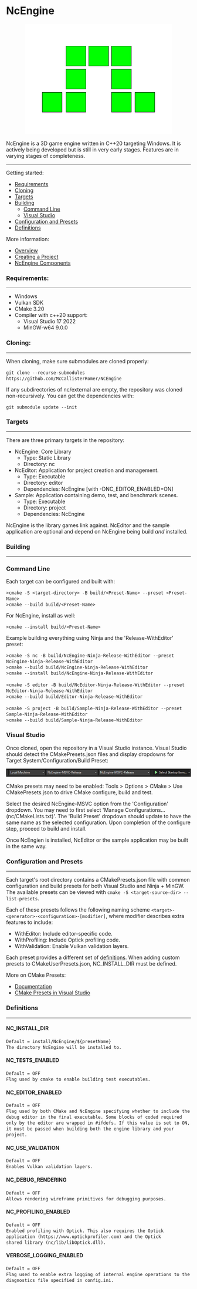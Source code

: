 # NcEngine

<p align="center">
  <img src="docs/Logo.png" />
</p>

NcEngine is a 3D game engine written in C++20 targeting Windows. It is actively being developed but is still in very early stages. Features are in varying stages of completeness.

-----------
Getting started:
* [Requirements](#requirements)
* [Cloning](#cloning)
* [Targets](#targets)
* [Building](#building)
    * [Command Line](#command-line)
    * [Visual Studio](#visual-studio)
* [Configuration and Presets](#configuration)
* [Definitions](#definitions)

[1]: <#command line>

More information:
* [Overview](docs/Overview.md)
* [Creating a Project](docs/CreatingAProject.md)
* [NcEngine Components](docs/EngineComponents.md)


### Requirements:
----------------
* Windows
* Vulkan SDK
* CMake 3.20
* Compiler with c++20 support:
    * Visual Studio 17 2022
    * MinGW-w64 9.0.0

### Cloning:
------------
When cloning, make sure submodules are cloned properly:

```
git clone --recurse-submodules https://github.com/McCallisterRomer/NCEngine
```

If any subdirectories of nc/external are empty, the repository was cloned non-recursively. You can get the dependencies with:
```
git submodule update --init
```

### Targets
----------
There are three primary targets in the repository:
* NcEngine: Core Library
    * Type: Static Library
    * Directory: nc
* NcEditor: Application for project creation and management.
    * Type: Executable
    * Directory: editor
    * Dependencies: NcEngine [with -DNC_EDITOR_ENABLED=ON]
* Sample: Application containing demo, test, and benchmark scenes.
    * Type: Executable
    * Directory: project
    * Dependencies: NcEngine

NcEngine is the library games link against. NcEditor and the sample application are optional and depend on NcEngine being build *and* installed.

### Building
------------
### Command Line
Each target can be configured and built with:
```
>cmake -S <target-directory> -B build/<Preset-Name> --preset <Preset-Name>
>cmake --build build/<Preset-Name>
```

For NcEngine, install as well:
```
>cmake --install build/<Preset-Name>
```

Example building everything using Ninja and the 'Release-WithEditor' preset:
```
>cmake -S nc -B build/NcEngine-Ninja-Release-WithEditor --preset NcEngine-Ninja-Release-WithEditor
>cmake --build build/NcEngine-Ninja-Release-WithEditor
>cmake --install build/NcEngine-Ninja-Release-WithEditor

>cmake -S editor -B build/NcEditor-Ninja-Release-WithEditor --preset NcEditor-Ninja-Release-WithEditor
>cmake --build build/Editor-Ninja-Release-WithEditor

>cmake -S project -B build/Sample-Ninja-Release-WithEditor --preset Sample-Ninja-Release-WithEditor
>cmake --build build/Sample-Ninja-Release-WithEditor
```

### Visual Studio
Once cloned, open the repository in a Visual Studio instance. Visual Studio should detect the CMakePresets.json files and display dropdowns for Target System/Configuration/Build Preset:

<p align="center">
  <img src="docs/visual_studio_control.png" />
</p>

CMake presets may need to be enabled: Tools > Options > CMake > Use CMakePresets.json to drive CMake configure, build and test.

Select the desired NcEngine-MSVC option from the 'Configuration' dropdown. You may need to first select 'Manage Configurations... (nc/CMakeLists.txt)'. The 'Build Preset' dropdown should update to have the same name as the selected configuration. Upon completion of the configure step, proceed to build and install.

Once NcEngien is installed, NcEditor or the sample application may be built in the same way.

### Configuration and Presets
----------------------------
Each target's root directory contains a CMakePresets.json file with common configuration and build presets for both Visual Studio and Ninja + MinGW. The available presets can be viewed with `cmake -S <target-source-dir> --list-presets`.

Each of these presets follows the following naming scheme `<target>-<generator>-<configuration>-[modifier]`, where modifier describes extra features to include:
* WithEditor: Include editor-specific code.
* WithProfiling: Include Optick profiling code.
* WithValidation: Enable Vulkan validation layers.

Each preset provides a different set of [definitions](#definitions). When adding custom presets to CMakeUserPresets.json, NC_INSTALL_DIR must be defined.

More on CMake Presets:
* [Documentation](https://cmake.org/cmake/help/latest/manual/cmake-presets.7.html)
* [CMake Presets in Visual Studio](https://docs.microsoft.com/en-us/cpp/build/cmake-presets-vs?view=msvc-170)

### Definitions
--------------
#### NC_INSTALL_DIR
    Default = install/NcEngine/${presetName}
    The directory NcEngine will be installed to.

#### NC_TESTS_ENABLED
    Default = OFF
    Flag used by cmake to enable building test executables.

#### NC_EDITOR_ENABLED
    Default = OFF
    Flag used by both CMake and NcEngine specifying whether to include the debug editor in the final executable. Some blocks of coded required only by the editor are wrapped in #ifdefs. If this value is set to ON, it must be passed when building both the engine library and your project.

#### NC_USE_VALIDATION
    Default = OFF
    Enables Vulkan validation layers.

#### NC_DEBUG_RENDERING
    Default = OFF
    Allows rendering wireframe primitives for debugging purposes.

#### NC_PROFILING_ENABLED
    Default = OFF
    Enabled profiling with Optick. This also requires the Optick application (https://www.optickprofiler.com) and the Optick
    shared library (nc/lib/libOptick.dll).

#### VERBOSE_LOGGING_ENABLED
    Default = OFF
    Flag used to enable extra logging of internal engine operations to the diagnostics file specified in config.ini.

